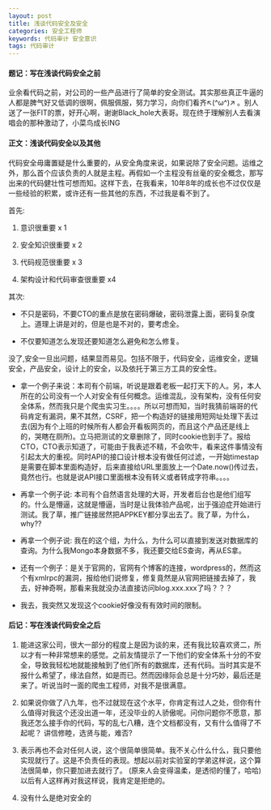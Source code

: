 ```yaml
---
layout: post
title: 浅谈代码安全及安全
categories: 安全工程师
keywords: 代码审计 安全意识
tags: 代码审计
---
```


#### 题记：写在浅谈代码安全之前
业余看代码之前，对公司的一些产品进行了简单的安全测试。其实那些真正牛逼的人都是脾气好又低调的很啊，佩服佩服，努力学习，向你们看齐↖(^ω^)↗ 。别人送了一张FIT的票，好开心啊，谢谢Black_hole大表哥。现在终于理解别人去看演唱会的那种激动了，小菜鸟成长ING

#### 正文：浅谈代码安全以及其他

代码安全毋庸置疑是什么重要的，从安全角度来说，如果说除了安全问题。运维之外，那么首个应该负责的人就是主程。再假如一个主程没有丝毫的安全概念，那写出来的代码健壮性可想而知。这样下去，在我看来，10年8年的成长也不过仅仅是一些经验的积累，或许还有一些其他的东西，不过我是看不到了。

首先:

1. 意识很重要 x 1

2. 安全知识很重要 x 2

3. 代码规范很重要 x 3

4. 架构设计和代码审查很重要 x4

其次:
	
* 不只是密码，不要CTO的重点是放在密码爆破，密码泄露上面，密码复杂度上。道理上讲是对的，但是也是不对的，要考虑全。


* 不仅要知道怎么发现还要知道怎么避免和怎么修复。

没了,安全一旦出问题，结果显而易见。包括不限于，代码安全，运维安全，逻辑安全，产品安全，设计上的安全，以及依托于第三方工具的安全性。


* 拿一个例子来说：本司有个前端，听说是跟着老板一起打天下的人。另，本人所在的公司没有一个人对安全有任何概念。运维混乱，没有架构，没有任何安全体系，然而我只是个爬虫实习生。。。。所以可想而知，当时我猜前端哥的代码肯定有漏洞，果不其然，CSRF，把一个构造好的链接用短网址处理下丢过去(因为有个上班的时候所有人都会开看板网页的，而且这个产品还是线上的，哭瞎在厕所)。立马把测试的文章删除了，同时cookie也到手了。报给CTO，CTO表示知道了，可能由于我表述不精，不会吹牛，看来这件事情没有引起太大的重视。同时API的接口设计根本没有做任何过滤，一开始timestap是需要在脚本里面构造好，后来直接给URL里面放上一个Date.now()传过去，竟然也行。也就是说API接口里面根本没有转义或者转成字符串。。。。

* 再拿一个例子说: 本司有个自然语言处理的大哥，开发者后台也是他们组写的。什么是懵逼，这就是懵逼，当时是让我体验产品呢，出于强迫症开始进行测试。我了草，推广链接居然把APPKEY都分享出去了。我了草，为什么，why?? 

* 再拿一个例子说: 我在的这个组，为什么，为什么可以直接到发送对数据库的查询。为什么我Mongo本身数据不多，我还要交给ES查询，再从ES拿。

* 还有一个例子：是关于官网的，官网有个博客的连接，wordpress的，然而这个有xmlrpc的漏洞，报给他们说修复，修复竟然是从官网把链接去掉了，我去，好神奇啊，那看来我就没办法直接访问blog.xxx.xxx了吗？？？

* 我去，我突然又发现这个cookie好像没有有效时间的限制。

#### 后记：写在浅谈代码安全之后

1. 能进这家公司，很大一部分的程度上是因为谈的来，还有我比较喜欢贤二，所以才有一种非常想来的感觉。之前友情提示了一下他们的安全体系十分的不安全，导致我轻松地就能接触到了他们所有的数据库，还有代码。当时其实是不报什么希望了，缘法自然，如是而已。然而因缘际会总是十分巧妙，最后还是来了。听说当时一面的爬虫工程师，对我不是很满意。

2. 如果说你做了八九年，也不过就现在这个水平，你肯定有过人之处，但你有什么值得对我这个还没出道一年，还没毕业的人骄傲呢。问你问题你不愿意，那我还怎么接手你的代码，写的乱七八糟，连个文档都没有，又有什么值得了不起呢？ 讲信修睦，选贤与能，难否?

3. 表示再也不会对任何人说，这个很简单很简单。我不关心什么什么，我只要他实现就行了。这是不负责任的表现。想起以前对实验室的学弟这样说，这个算法很简单，你只要加进去就行了。 (原来人会变得温柔，是透彻的懂了，哈哈)以后有人这样再对我这样说，我肯定是拒绝的。

4. 没有什么是绝对安全的

